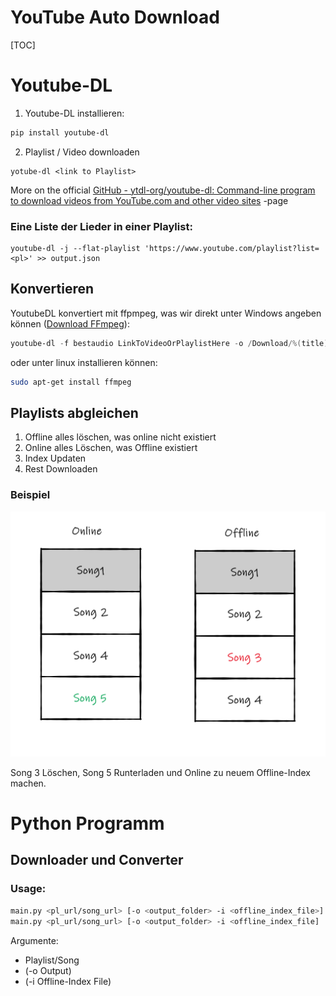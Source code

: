 # YouTube Auto Download

[TOC]

# Youtube-DL

1. Youtube-DL installieren:

```powershell
pip install youtube-dl
```

2. Playlist / Video downloaden

```
yotube-dl <link to Playlist>
```

More on the official [GitHub - ytdl-org/youtube-dl: Command-line program to download videos from YouTube.com and other video sites](https://github.com/ytdl-org/youtube-dl) -page



### Eine Liste der Lieder in einer Playlist:

```
youtube-dl -j --flat-playlist 'https://www.youtube.com/playlist?list=<pl>' >> output.json
```

## Konvertieren

YoutubeDL konvertiert mit ffpmpeg, was wir direkt unter Windows angeben können ([Download FFmpeg](https://www.ffmpeg.org/download.html#build-windows)): 

```powershell
youtube-dl -f bestaudio LinkToVideoOrPlaylistHere -o /Download/%(title)s.%(ext)s --ffmpeg-location %CD%\ffmpeg\bin
```

oder unter linux installieren können:

```bash
sudo apt-get install ffmpeg
```

## Playlists abgleichen

1. Offline alles löschen, was online nicht existiert
2. Online alles Löschen, was Offline existiert
3. Index Updaten
4. Rest Downloaden

### Beispiel

![Beispiel](Beispiel.svg "Erklärbild")

Song 3 Löschen, Song 5 Runterladen und Online zu neuem Offline-Index machen.

# Python Programm

## Downloader und Converter

### Usage:

```bash
main.py <pl_url/song_url> [-o <output_folder> -i <offline_index_file>]
main.py <pl_url/song_url> [-o <output_folder> -i <offline_index_file]
```

Argumente: 

- Playlist/Song
- (-o Output)
- (-i Offline-Index File)
